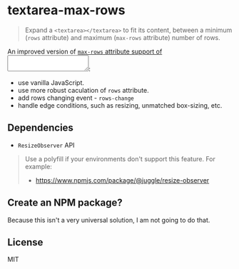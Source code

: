 # textarea-max-rows

> Expand a `<textarea></textarea>` to fit its content, between a minimum (`rows` attribute) and maximum (`max-rows` attribute) number of rows.

An improved version of [`max-rows` attribute support of <textarea></textarea>](https://gist.github.com/hubgit/e08998bf2dfdec556b2726d13035cd2c):

- use vanilla JavaScript.
- use more robust caculation of `rows` attribute.
- add rows changing event - `rows-change`
- handle edge conditions, such as resizing, unmatched box-sizing, etc.

## Dependencies

- `ResizeObserver` API

> Use a polyfill if your environments don't support this feature. For example:
>
> - https://www.npmjs.com/package/@juggle/resize-observer

## Create an NPM package?

Because this isn't a very universal solution, I am not going to do that.

## License

MIT

